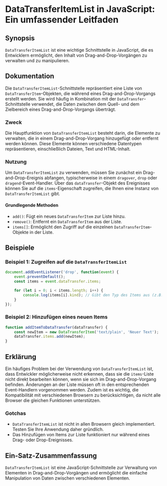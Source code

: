 <!--
Meta Description: # DataTransferItemList in JavaScript: Ein umfassender Leitfaden ## Synopsis `DataTransferItemList` ist eine wichtige Schnittstelle in JavaScript, die ...
Meta Keywords: die, items, datatransferitemlist, drop, von
-->

# DataTransferItemList in JavaScript: Ein umfassender Leitfaden

## Synopsis
`DataTransferItemList` ist eine wichtige Schnittstelle in JavaScript, die es Entwicklern ermöglicht, den Inhalt von Drag-and-Drop-Vorgängen zu verwalten und zu manipulieren.

## Dokumentation
Die `DataTransferItemList`-Schnittstelle repräsentiert eine Liste von `DataTransferItem`-Objekten, die während eines Drag-and-Drop-Vorgangs erstellt werden. Sie wird häufig in Kombination mit der `DataTransfer`-Schnittstelle verwendet, die Daten zwischen dem Quell- und dem Zielbereich eines Drag-and-Drop-Vorgangs überträgt.

### Zweck
Die Hauptfunktion von `DataTransferItemList` besteht darin, die Elemente zu verwalten, die in einem Drag-and-Drop-Vorgang hinzugefügt oder entfernt werden können. Diese Elemente können verschiedene Datentypen repräsentieren, einschließlich Dateien, Text und HTML-Inhalt.

### Nutzung
Um `DataTransferItemList` zu verwenden, müssen Sie zunächst ein Drag-and-Drop-Ereignis abfangen, typischerweise in einem `dragover`, `drop` oder `dragend`-Event-Handler. Über das `dataTransfer`-Objekt des Ereignisses können Sie auf die `items`-Eigenschaft zugreifen, die Ihnen eine Instanz von `DataTransferItemList` gibt.

#### Grundlegende Methoden
- `add()`: Fügt ein neues `DataTransferItem` zur Liste hinzu.
- `remove()`: Entfernt ein `DataTransferItem` aus der Liste.
- `items[]`: Ermöglicht den Zugriff auf die einzelnen `DataTransferItem`-Objekte in der Liste.

## Beispiele

### Beispiel 1: Zugreifen auf die `DataTransferItemList`
```javascript
document.addEventListener('drop', function(event) {
    event.preventDefault();
    const items = event.dataTransfer.items;

    for (let i = 0; i < items.length; i++) {
        console.log(items[i].kind); // Gibt den Typ des Items aus (z.B. "file" oder "string")
    }
});
```

### Beispiel 2: Hinzufügen eines neuen Items
```javascript
function addItemToDataTransfer(dataTransfer) {
    const newItem = new DataTransferItem('text/plain', 'Neuer Text');
    dataTransfer.items.add(newItem);
}
```

## Erklärung
Ein häufiges Problem bei der Verwendung von `DataTransferItemList` ist, dass Entwickler möglicherweise nicht erkennen, dass sie die `items`-Liste nicht direkt bearbeiten können, wenn sie sich im Drag-and-Drop-Vorgang befinden. Änderungen an der Liste müssen oft in den entsprechenden Event-Handlern vorgenommen werden. Zudem ist es wichtig, die Kompatibilität mit verschiedenen Browsern zu berücksichtigen, da nicht alle Browser die gleichen Funktionen unterstützen.

### Gotchas
- `DataTransferItemList` ist nicht in allen Browsern gleich implementiert. Testen Sie Ihre Anwendung daher gründlich.
- Das Hinzufügen von Items zur Liste funktioniert nur während eines Drag- oder Drop-Ereignisses.

## Ein-Satz-Zusammenfassung
`DataTransferItemList` ist eine JavaScript-Schnittstelle zur Verwaltung von Elementen in Drag-and-Drop-Vorgängen und ermöglicht die einfache Manipulation von Daten zwischen verschiedenen Elementen.